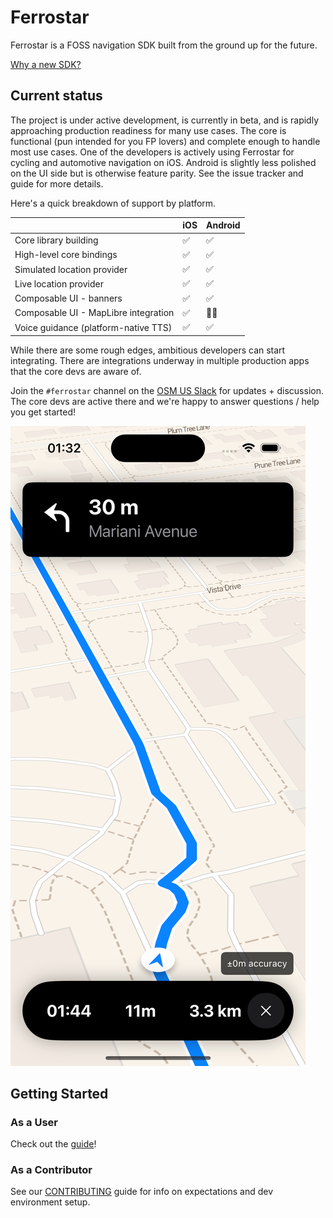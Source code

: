# Ferrostar

Ferrostar is a FOSS navigation SDK built from the ground up for the future.

[Why a new SDK?](https://stadiamaps.notion.site/Next-Gen-Navigation-SDK-f16f987bfa5a455296b0671636033cdb)

## Current status

The project is under active development, is currently in beta, and is rapidly approaching production readiness for many use cases.
The core is functional (pun intended for you FP lovers)
and complete enough to handle most use cases.
One of the developers is actively using Ferrostar for cycling and automotive navigation on iOS.
Android is slightly less polished on the UI side but is otherwise feature parity.
See the issue tracker and guide for more details.

Here's a quick breakdown of support by platform.

|   | iOS | Android |
| - | --- | ------- |
| Core library building | ✅ | ✅ |
| High-level core bindings | ✅ | ✅ |
| Simulated location provider | ✅ | ✅ |
| Live location provider | ✅ | ✅ |
| Composable UI - banners | ✅ | ✅ |
| Composable UI - MapLibre integration | ✅ | 👨‍💻 |
| Voice guidance (platform-native TTS) | ✅ | ✅ |

While there are some rough edges, ambitious developers can start integrating.
There are integrations underway in multiple production apps that the core devs are aware of.

Join the `#ferrostar` channel on the [OSM US Slack](https://slack.openstreetmap.us/) for updates + discussion.
The core devs are active there and we're happy to answer questions / help you get started!

![A screenshot of the current status](screenshot.png)

## Getting Started

### As a User

Check out the [guide](https://stadiamaps.github.io/ferrostar/)!

### As a Contributor

See our [CONTRIBUTING](CONTRIBUTING.md) guide
for info on expectations and dev environment setup.
